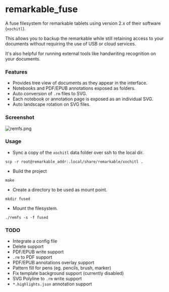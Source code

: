 # remarkable_fuse

A fuse filesystem for remarkable tablets using version 2.x of their software (`xochitl`).

This allows you to backup the remarkable while still retaining access to your documents without requiring the use of USB or cloud services.

It's also helpful for running external tools like handwriting recognition on your documents. 

### Features
 - Provides tree view of documents as they appear in the interface.
 - Notebooks and PDF/EPUB annotations exposed as folders.
 - Auto conversion of `.rm` files to SVG.
 - Each notebook or annotation page is exposed as an individual SVG.
 - Auto landscape rotation on SVG files.

### Screenshot
![remfs.png](remfs.png)

### Usage
  * Sync a copy of the `xochitl` data folder over ssh to the local dir.
  ```
  scp -r root@remarkable_addr:.local/share/remarkable/xochitl .
  ```
  * Build the project
  ```
  make
  ```
  * Create a directory to be used as mount point.
  ```
  mkdir fused
  ```
  * Mount the filesystem.
  ```
  ./remfs -s -f fused
  ```

### TODO
 - Integrate a config file
 - Delete support
 - PDF/EPUB write support 
 - `.rm` to PDF support
 - PDF/EPUB annotations overlay support
 - Pattern fill for pens (eg. pencils, brush, marker)
 - Fix template background support (currently disabled)
 - SVG Polyline to `.rm` write support
 - `*.highlights.json` annotation support
